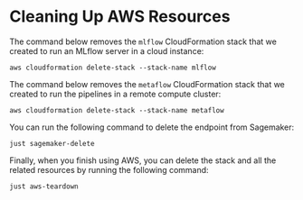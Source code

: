 # Cleaning Up AWS Resources

The command below removes the `mlflow` CloudFormation stack that we created to run an MLflow server in a cloud instance:

```shell
aws cloudformation delete-stack --stack-name mlflow
```

The command below removes the `metaflow` CloudFormation stack that we created to run the pipelines in a remote compute cluster:

```shell
aws cloudformation delete-stack --stack-name metaflow
```

You can run the following command to delete the endpoint from Sagemaker:

```shell
just sagemaker-delete
```

Finally, when you finish using AWS, you can delete the stack and all the related resources by running the following command:

```shell
just aws-teardown
```

